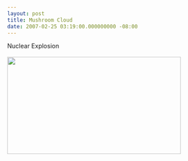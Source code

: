 ```yaml
---
layout: post
title: Mushroom Cloud
date: 2007-02-25 03:19:00.000000000 -08:00
---
```

Nuclear Explosion <br /><br /><a onblur="try {parent.deselectBloggerImageGracefully();} catch(e) {}" href="http://4.bp.blogspot.com/_zdYMSK7YuAA/SarfvffOu1I/AAAAAAAAFFo/506xsmHSvms/s1600-h/mushroom_cloud_scene_web_full.jpg"><img style="float:left; margin:0 10px 10px 0;cursor:pointer; cursor:hand;width: 400px; height: 225px;" src="http://4.bp.blogspot.com/_zdYMSK7YuAA/SarfvffOu1I/AAAAAAAAFFo/506xsmHSvms/s400/mushroom_cloud_scene_web_full.jpg" border="0" alt="" id="BLOGGER_PHOTO_ID_5308301117808884562" /></a>
